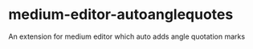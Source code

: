 # medium-editor-autoanglequotes
An extension for medium editor which auto adds angle quotation marks
